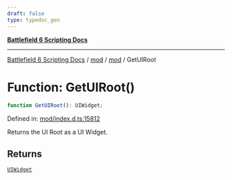 ```yaml
---
draft: false
type: typedoc_gen
---
```


[**Battlefield 6 Scripting Docs**](../../../_index.md)

***

[Battlefield 6 Scripting Docs](../../../_index.md) / [mod](../../_index.md) / [mod](../_index.md) / GetUIRoot

# Function: GetUIRoot()

```ts
function GetUIRoot(): UIWidget;
```

Defined in: [mod/index.d.ts:15812](https://github.com/battlefield-portal-community/portal-docs/blob/ff09b2690670f74de7e97198022e5a97ff1161ff/generators/santiago/mod/index.d.ts#L15812)

Returns the UI Root as a UI Widget.

## Returns

[`UIWidget`](../UIWidget/_index.md)
